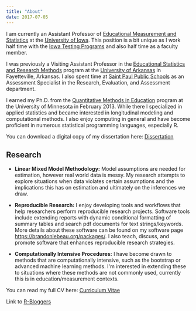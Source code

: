 ```yaml
---
title: "About"
date: 2017-07-05
---
```


I am currently an Assistant Professor of [Educational Measurement and Statistics](http://www.education.uiowa.edu/pq/measstat) at the [University of Iowa](http://www.uiowa.edu/). This position is a bit unique as I work half time with the [Iowa Testing Programs](https://itp.education.uiowa.edu/) and also half time as a faculty member. 

I was previously a Visiting Assistant Professor in the [Educational Statistics and Research Methods](http://edfd.uark.edu/) program at the [University of Arkansas](http://uark.edu) in Fayetteville, Arkansas. I also spent time at [Saint Paul Public Schools](http://www.spps.org) as an Assessment Specialist in the Research, Evaluation, and Assessment department.

I earned my Ph.D. from the [Quantitative Methods in Education](http://www.cehd.umn.edu/EdPsych/programs/QME/) program at the University of Minnesota in February 2013. While there I specialized in applied statistics and became interested in longitudinal modeling and computational methods. I also enjoy computing in general and have become proficient in numerous statistical programming languages, especially R.  

You can download a digital copy of my dissertation here: [Dissertation](http://purl.umn.edu/146916)


Research
-------

 - **Linear Mixed Model Methodology:**  Model assumptions are needed for estimation, however real world data is messy.  My research attempts to explore situations when data violates certain assumptions and the implications this has on estimation and ultimately on the inferences we draw.

 - **Reproducible Research:** I enjoy developing tools and workflows that help researchers perform  reproducible research projects. Software tools include extending reports with dynamic conditional formatting of summary tables and search pdf documents for text strings/keywords. More details about these software can be found on my software page <https://brandonlebeau.org/packages/>. I also teach, discuss, and promote software that enhances reproducible research strategies.
 
 - **Computationally Intensive Procedures:** I have become drawn to methods that are computationally intensive, such as the bootstrap or advanced machine learning methods. I'm interested in extending these to situations where these methods are not commonly used, currently this is in education/measurement contexts.
 
You can read my full CV here: [Curriculum Vitae](/LeBeauCV-website.pdf)

Link to [R-Bloggers](https://www.r-bloggers.com/)
